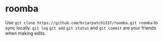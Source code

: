 # roomba
Use `git clone https://github.com/briarpatch1337/roomba.git roomba` to sync locally.
`git log` `git add` `git status` and `git commit` are your friends when making edits.

